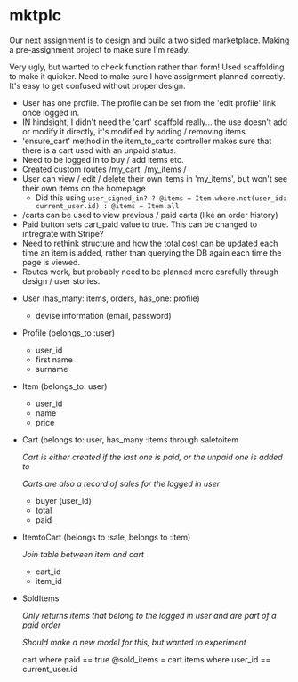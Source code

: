 # mktplc

Our next assignment is to design and build a two sided marketplace.
Making a pre-assignment project to make sure I'm ready. 

Very ugly, but wanted to check function rather than form! Used scaffolding to make it quicker. 
Need to make sure I have assignment planned correctly. It's easy to get confused without proper design. 

* User has one profile. The profile can be set from the 'edit profile' link once logged in.
* IN hindsight, I didn't need the 'cart' scaffold really... the use doesn't add or modify it directly, it's modified by adding / removing items.
* 'ensure_cart' method in the item_to_carts controller makes sure that there is a cart used with an unpaid status.
* Need to be logged in to buy / add items etc.
* Created custom routes /my_cart, /my_items / 
* User can view / edit / delete their own items in 'my_items', but won't see their own items on the homepage 
  - Did this using `user_signed_in? ? @items = Item.where.not(user_id: current_user.id) : @items = Item.all`
* /carts can be used to view previous / paid carts (like an order history)
* Paid button sets cart_paid value to true. This can be changed to intregrate with Stripe?
* Need to rethink structure and how the total cost can be updated each time an item is added, rather than querying the DB again each time the page is viewed.
* Routes work, but probably need to be planned more carefully through design / user stories.

- User (has_many: items, orders, has_one: profile)
  - devise information (email, password)

- Profile (belongs_to :user)
  - user_id
  - first name
  - surname

- Item (belongs_to: user)
  - user_id
  - name
  - price

- Cart (belongs to: user, has_many :items through saletoitem 

  _Cart is either created if the last one is paid, or the unpaid one is added to_

  _Carts are also a record of sales for the logged in user_

  - buyer (user_id)
  - total
  - paid

- ItemtoCart (belongs to :sale, belongs to :item)

  _Join table between item and cart_

  - cart_id
  - item_id  

- SoldItems 

  _Only returns items that belong to the logged in user and are part of a paid order_

  _Should make a new model for this, but wanted to experiment_

  cart where paid == true
  @sold_items = cart.items where user_id == current_user.id  
